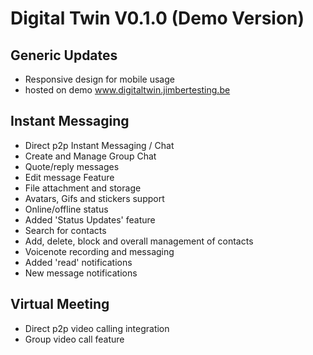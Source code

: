 # Digital Twin V0.1.0 (Demo Version)

## Generic Updates
- Responsive design for mobile usage
- hosted on demo www.digitaltwin.jimbertesting.be

## Instant Messaging
-  Direct p2p Instant Messaging / Chat
- Create and Manage Group Chat
- Quote/reply messages
- Edit message Feature
- File attachment and storage
- Avatars, Gifs and stickers support
- Online/offline status
- Added 'Status Updates' feature
- Search for contacts
- Add, delete, block and overall management of contacts
- Voicenote recording and messaging
- Added 'read' notifications
- New message notifications


## Virtual Meeting
- Direct p2p video calling integration
- Group video call feature
